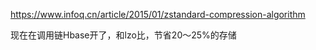 
https://www.infoq.cn/article/2015/01/zstandard-compression-algorithm

现在在调用链Hbase开了，和lzo比，节省20～25%的存储

